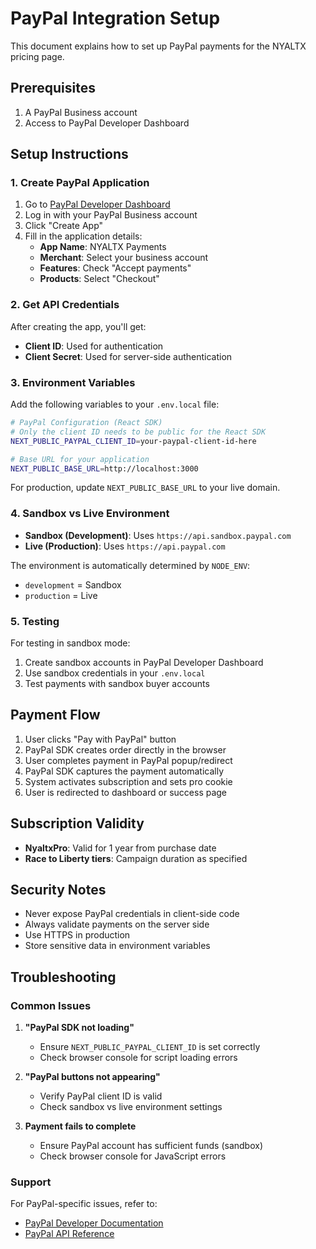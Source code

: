 # PayPal Integration Setup

This document explains how to set up PayPal payments for the NYALTX pricing page.

## Prerequisites

1. A PayPal Business account
2. Access to PayPal Developer Dashboard

## Setup Instructions

### 1. Create PayPal Application

1. Go to [PayPal Developer Dashboard](https://developer.paypal.com/)
2. Log in with your PayPal Business account
3. Click "Create App"
4. Fill in the application details:
   - **App Name**: NYALTX Payments
   - **Merchant**: Select your business account
   - **Features**: Check "Accept payments"
   - **Products**: Select "Checkout"

### 2. Get API Credentials

After creating the app, you'll get:
- **Client ID**: Used for authentication
- **Client Secret**: Used for server-side authentication

### 3. Environment Variables

Add the following variables to your `.env.local` file:

```bash
# PayPal Configuration (React SDK)
# Only the client ID needs to be public for the React SDK
NEXT_PUBLIC_PAYPAL_CLIENT_ID=your-paypal-client-id-here

# Base URL for your application
NEXT_PUBLIC_BASE_URL=http://localhost:3000
```

For production, update `NEXT_PUBLIC_BASE_URL` to your live domain.

### 4. Sandbox vs Live Environment

- **Sandbox (Development)**: Uses `https://api.sandbox.paypal.com`
- **Live (Production)**: Uses `https://api.paypal.com`

The environment is automatically determined by `NODE_ENV`:
- `development` = Sandbox
- `production` = Live

### 5. Testing

For testing in sandbox mode:
1. Create sandbox accounts in PayPal Developer Dashboard
2. Use sandbox credentials in your `.env.local`
3. Test payments with sandbox buyer accounts

## Payment Flow

1. User clicks "Pay with PayPal" button
2. PayPal SDK creates order directly in the browser
3. User completes payment in PayPal popup/redirect
4. PayPal SDK captures the payment automatically
5. System activates subscription and sets pro cookie
6. User is redirected to dashboard or success page

## Subscription Validity

- **NyaltxPro**: Valid for 1 year from purchase date
- **Race to Liberty tiers**: Campaign duration as specified

## Security Notes

- Never expose PayPal credentials in client-side code
- Always validate payments on the server side
- Use HTTPS in production
- Store sensitive data in environment variables

## Troubleshooting

### Common Issues

1. **"PayPal SDK not loading"**
   - Ensure `NEXT_PUBLIC_PAYPAL_CLIENT_ID` is set correctly
   - Check browser console for script loading errors

2. **"PayPal buttons not appearing"**
   - Verify PayPal client ID is valid
   - Check sandbox vs live environment settings

3. **Payment fails to complete**
   - Ensure PayPal account has sufficient funds (sandbox)
   - Check browser console for JavaScript errors

### Support

For PayPal-specific issues, refer to:
- [PayPal Developer Documentation](https://developer.paypal.com/docs/)
- [PayPal API Reference](https://developer.paypal.com/api/rest/)
